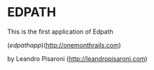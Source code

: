 # EDPATH 

This is the first application of Edpath 

(*edpathapp*)(http://onemonthrails.com)

by Leandro Pisaroni (http://leandropisaroni.com)

